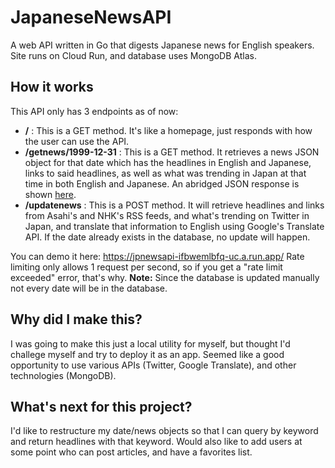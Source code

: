 # JapaneseNewsAPI
A web API written in Go that digests Japanese news for English speakers. Site runs on Cloud Run, and database uses MongoDB Atlas.

## How it works
This API only has 3 endpoints as of now:
* **/** : This is a GET method. It's like a homepage, just responds with how the user can use the API.
* **/getnews/1999-12-31** : This is a GET method. It retrieves a news JSON object for that date which has the headlines in English and Japanese, links to said headlines, as well as what was trending in Japan at that time in both English and Japanese. An abridged JSON response is shown [here](https://github.com/travis-james/JapaneseNewsAPI/blob/main/sample.png).
* **/updatenews** : This is a POST method. It will retrieve headlines and links from Asahi's and NHK's RSS feeds, and what's trending on Twitter in Japan, and translate that information to English using Google's Translate API. If the date already exists in the database, no update will happen.

You can demo it here:
https://jpnewsapi-ifbwemlbfq-uc.a.run.app/
Rate limiting only allows 1 request per second, so if you get a "rate limit exceeded" error, that's why.
**Note:** Since the database is updated manually not every date will be in the database.

## Why did I make this?
I was going to make this just a local utility for myself, but thought I'd challege myself and try to deploy it as an app. Seemed like a good opportunity to use various APIs (Twitter, Google Translate), and other technologies (MongoDB).

## What's next for this project?
I'd like to restructure my date/news objects so that I can query by keyword and return headlines with that keyword.
Would also like to add users at some point who can post articles, and have a favorites list.
